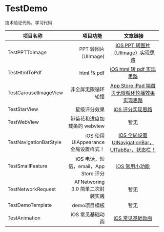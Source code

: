 # TestDemo
技术验证代码，学习代码

| 项目名称               | 项目功能             |  文章链接             |
| --------- | -----: | :----: |
| TestPPTToImage | PPT 转图片（UIImage) | [iOS PPT 转图片（UIImage）实现思路](http://www.jianshu.com/p/86474af2f4c1) |
| TestHtmlToPdf | html 转 pdf | [iOS html 转 pdf 实现思路](http://www.jianshu.com/p/2775404d011f) |
| TestCarouselImageView | 非全屏无限循环轮播 | [App Store iPad 端首页无限循环轮播效果实现思路](http://www.jianshu.com/p/66f82c8f9a4b) |
| TestStarView | 星级评分效果 | [iOS 评分实现思路](http://www.jianshu.com/p/3dcde01301e0) |
| TestWebView | 带菊花和进度加载条的 webview | 暂无 |
| TestNavigationBarStyle | iOS 使用 UIAppearance全局设置样式！ | [iOS 全局设置UINavigationBar，UITabBar，状态栏！](http://www.jianshu.com/p/80ffff5b52d1) |
| TestSmallFeature | iOS 电话，短信，email，App Store 评分 | [iOS 常用小功能](http://www.jianshu.com/p/edf4e0747196) |
| TestNetworkRequest | AFNetworing 3.0 简单二次封装实践 | 暂无 |
| TestDemoTemplate | demo项目模板 | 暂无 |
| TestAnimation | iOS 常见基础动画 |[iOS 常见基础动画](http://www.jianshu.com/p/524b5c2c13bc) |




